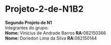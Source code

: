 # Projeto-2-de-N1B2
<strong> Segundo Projeto de N1 </strong><br/>
Integrantes do grupo:<br/>
<strong> Nome: </strong>Vinícius de Andrade Barros <strong>RA:</strong>082150366<br/>
<strong> Nome: </strong>Doriedon Lima da Silva <strong>RA:</strong>082150144
